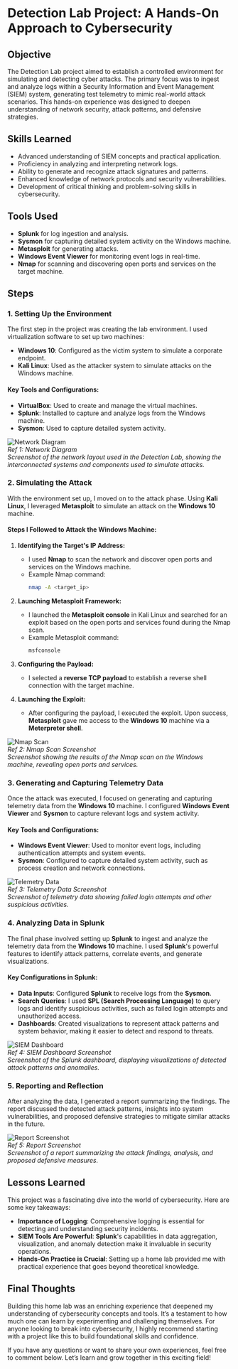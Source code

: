# **Detection Lab Project: A Hands-On Approach to Cybersecurity**

## **Objective**
The Detection Lab project aimed to establish a controlled environment for simulating and detecting cyber attacks. The primary focus was to ingest and analyze logs within a Security Information and Event Management (SIEM) system, generating test telemetry to mimic real-world attack scenarios. This hands-on experience was designed to deepen understanding of network security, attack patterns, and defensive strategies.

## **Skills Learned**
- Advanced understanding of SIEM concepts and practical application.
- Proficiency in analyzing and interpreting network logs.
- Ability to generate and recognize attack signatures and patterns.
- Enhanced knowledge of network protocols and security vulnerabilities.
- Development of critical thinking and problem-solving skills in cybersecurity.

## **Tools Used**
- **Splunk** for log ingestion and analysis.
- **Sysmon** for capturing detailed system activity on the Windows machine.
- **Metasploit** for generating attacks.
- **Windows Event Viewer** for monitoring event logs in real-time.
- **Nmap** for scanning and discovering open ports and services on the target machine.

## **Steps**

### **1. Setting Up the Environment**
The first step in the project was creating the lab environment. I used virtualization software to set up two machines:

- **Windows 10**: Configured as the victim system to simulate a corporate endpoint.
- **Kali Linux**: Used as the attacker system to simulate attacks on the Windows machine.

#### Key Tools and Configurations:
- **VirtualBox**: Used to create and manage the virtual machines.
- **Splunk**: Installed to capture and analyze logs from the Windows machine.
- **Sysmon**: Used to capture detailed system activity.

![Network Diagram](imgsrc)  
*Ref 1: Network Diagram*  
*Screenshot of the network layout used in the Detection Lab, showing the interconnected systems and components used to simulate attacks.*

### **2. Simulating the Attack**
With the environment set up, I moved on to the attack phase. Using **Kali Linux**, I leveraged **Metasploit** to simulate an attack on the **Windows 10** machine.

#### Steps I Followed to Attack the Windows Machine:
1. **Identifying the Target's IP Address:**
   - I used **Nmap** to scan the network and discover open ports and services on the Windows machine.
   - Example Nmap command:  
     ```bash
     nmap -A <target_ip>
     ```

2. **Launching Metasploit Framework:**
   - I launched the **Metasploit console** in Kali Linux and searched for an exploit based on the open ports and services found during the Nmap scan.
   - Example Metasploit command:  
     ```bash
     msfconsole
     ```

3. **Configuring the Payload:**
   - I selected a **reverse TCP payload** to establish a reverse shell connection with the target machine.

4. **Launching the Exploit:**
   - After configuring the payload, I executed the exploit. Upon success, **Metasploit** gave me access to the **Windows 10** machine via a **Meterpreter shell**.

![Nmap Scan](imgsrc)  
*Ref 2: Nmap Scan Screenshot*  
*Screenshot showing the results of the Nmap scan on the Windows machine, revealing open ports and services.*

### **3. Generating and Capturing Telemetry Data**
Once the attack was executed, I focused on generating and capturing telemetry data from the **Windows 10** machine. I configured **Windows Event Viewer** and **Sysmon** to capture relevant logs and system activity.

#### Key Tools and Configurations:
- **Windows Event Viewer**: Used to monitor event logs, including authentication attempts and system events.
- **Sysmon**: Configured to capture detailed system activity, such as process creation and network connections.

![Telemetry Data](imgsrc)  
*Ref 3: Telemetry Data Screenshot*  
*Screenshot of telemetry data showing failed login attempts and other suspicious activities.*

### **4. Analyzing Data in Splunk**
The final phase involved setting up **Splunk** to ingest and analyze the telemetry data from the **Windows 10** machine. I used **Splunk**'s powerful features to identify attack patterns, correlate events, and generate visualizations.

#### Key Configurations in Splunk:
- **Data Inputs**: Configured **Splunk** to receive logs from the **Sysmon**.
- **Search Queries**: I used **SPL (Search Processing Language)** to query logs and identify suspicious activities, such as failed login attempts and unauthorized access.
- **Dashboards**: Created visualizations to represent attack patterns and system behavior, making it easier to detect and respond to threats.

![SIEM Dashboard](imgsrc)  
*Ref 4: SIEM Dashboard Screenshot*  
*Screenshot of the Splunk dashboard, displaying visualizations of detected attack patterns and anomalies.*

### **5. Reporting and Reflection**
After analyzing the data, I generated a report summarizing the findings. The report discussed the detected attack patterns, insights into system vulnerabilities, and proposed defensive strategies to mitigate similar attacks in the future.

![Report Screenshot](imgsrc)  
*Ref 5: Report Screenshot*  
*Screenshot of a report summarizing the attack findings, analysis, and proposed defensive measures.*

## **Lessons Learned**
This project was a fascinating dive into the world of cybersecurity. Here are some key takeaways:

- **Importance of Logging**: Comprehensive logging is essential for detecting and understanding security incidents.
- **SIEM Tools Are Powerful**: **Splunk**'s capabilities in data aggregation, visualization, and anomaly detection make it invaluable in security operations.
- **Hands-On Practice is Crucial**: Setting up a home lab provided me with practical experience that goes beyond theoretical knowledge.

## **Final Thoughts**
Building this home lab was an enriching experience that deepened my understanding of cybersecurity concepts and tools. It’s a testament to how much one can learn by experimenting and challenging themselves. For anyone looking to break into cybersecurity, I highly recommend starting with a project like this to build foundational skills and confidence.

If you have any questions or want to share your own experiences, feel free to comment below. Let’s learn and grow together in this exciting field!
